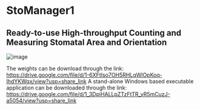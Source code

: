 # StoManager1
## Ready-to-use High-throughput Counting and Measuring Stomatal Area and Orientation

![image](https://user-images.githubusercontent.com/98176596/220231291-f069eb15-a337-4a49-a6f2-26c73aa2a8a3.png)

The weights can be download through the link: https://drive.google.com/file/d/1-6XFtIso7OH5RHLqWlOpKoq-IhdYKWqx/view?usp=share_link
A stand-alone Windows based executable application can be downloaded through the link: https://drive.google.com/file/d/1_3DpiHALLpZTzFtTR_vR5mCuzJ-a5054/view?usp=share_link


